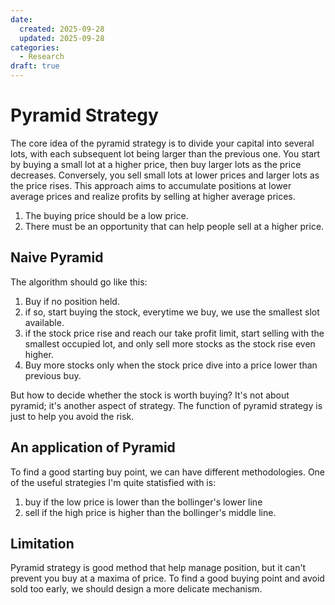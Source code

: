 ```yaml
---
date:
  created: 2025-09-28
  updated: 2025-09-28
categories:
  - Research
draft: true
---
```


# Pyramid Strategy

The core idea of the pyramid strategy is to divide your capital into several lots, with each subsequent lot being larger than the previous one. You start by buying a small lot at a higher price, then buy larger lots as the price decreases. Conversely, you sell small lots at lower prices and larger lots as the price rises. This approach aims to accumulate positions at lower average prices and realize profits by selling at higher average prices.

1. The buying price should be a low price.
2. There must be an opportunity that can help people sell at a higher price.

## Naive Pyramid

The algorithm should go like this:

1. Buy if no position held.
2. if so, start buying the stock, everytime we buy, we use the smallest slot available.
3. if the stock price rise and reach our take profit limit, start selling with the smallest occupied lot, and only sell more stocks as the stock rise even higher.
4. Buy more stocks only when the stock price dive into a price lower than previous buy.

But how to decide whether the stock is worth buying? It's not about pyramid; it's another aspect of
strategy. The function of pyramid strategy is just to help you avoid the risk.

## An application of Pyramid

To find a good starting buy point, we can have different methodologies. One of the useful strategies I'm
quite statisfied with is:

1. buy if the low price is lower than the bollinger's lower line
2. sell if the high price is higher than the bollinger's middle line.

## Limitation

Pyramid strategy is good method that help manage position, but it can't prevent you buy at a maxima of price. To find a good buying point and avoid sold too early, we should design a more delicate mechanism.
